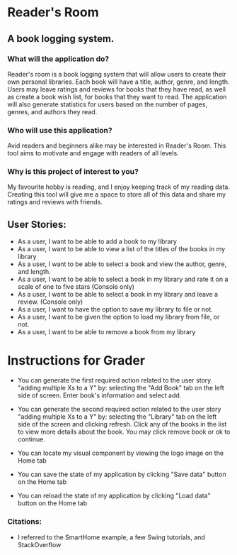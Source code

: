 # Reader's Room

## A book logging system.

### What will the application do?

Reader's room is a book logging system that will allow users to create their
own personal libraries. Each book will have a title, author, genre, and length. Users may leave ratings and reviews for 
books that they have read, as well as create a book wish list, for books that they want to read. The application will also
generate statistics for users based on the number of pages, genres, and authors they read.

### Who will use this application?

Avid readers and beginners alike may be interested in Reader's Room. This tool aims to motivate and engage with readers of all levels.

### Why is this project of interest to you?

My favourite hobby is reading, and I enjoy keeping track of my reading data. Creating this tool will give me a space to 
store all of this data and share my ratings and reviews with friends. 


## User Stories:
- As a user, I want to be able to add a book to my library
- As a user, I want to be able to view a list of the titles of the books in my library
- As a user, I want to be able to select a book and view the author, genre, and length.
- As a user, I want to be able to select a book in my library and rate it on a scale of one to five stars (Console only)
- As a user, I want to be able to select a book in my library and leave a review. (Console only)
- As a user, I want to have the option to save my library to file or not.
- As a user, I want to be given the option to load my library from file, or not.
- As a user, I want to be able to remove a book from my library

# Instructions for Grader

- You can generate the first required action related to the user story "adding multiple Xs to a Y" by: 
  selecting the "Add Book" tab on the left side of screen. Enter book's information and select add.




- You can generate the second required action related to the user story "adding multiple Xs to a Y" by: selecting the 
"Library" tab on the left side of the screen and clicking refresh. Click any of the books in the list to view more
details about the book. You may click remove book or ok to continue.


- You can locate my visual component by viewing the logo image on the Home tab


- You can save the state of my application by clicking "Save data" button on the Home tab


- You can reload the state of my application by clicking "Load data" button on the Home tab

### Citations:
- I referred to the SmartHome example, a few Swing tutorials, and StackOverflow 